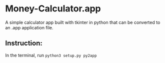 # Money-Calculator.app
A simple calculator app built with tkinter in python that can be converted to an .app application file.

## Instruction:
In the terminal, run `python3 setup.py py2app`
